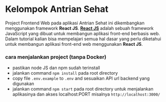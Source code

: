 # Kelompok Antrian Sehat

Project Frontend Web pada aplikasi Antrian Sehat ini dikembangkan menggunakan framework **React JS**.
[**React JS**](https://reactjs.org/) adalah sebuah framework JavaScript yang dibuat untuk membangun aplikasi front-end berbasis web. Dalam tutorial kalian bisa mempelajari semua hal dasar yang perlu diketahui untuk membangun aplikasi front-end web menggunakan **React JS**.

### cara menjalankan project (tanpa Docker)
- pastikan node JS dan npm sudah terinstall
- jalankan command `npm install` pada root directory
- copy file `.env.example` to `.env` and sesuaikan API url backend yang digunakan
- jalankan command `npm start` pada root directory untuk menjalankan aplikasinya dan akses localhost:PORT misalnya `http://localhost:3000/`
